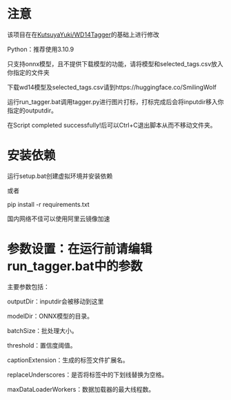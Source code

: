 # 注意
该项目在在[KutsuyaYuki/WD14Tagger](https://github.com/KutsuyaYuki/WD14Tagger)的基础上进行修改

Python：推荐使用3.10.9

只支持onnx模型，且不提供下载模型的功能，请将模型和selected_tags.csv放入你指定的文件夹

下载wd14模型及selected_tags.csv请到https://huggingface.co/SmilingWolf

运行run_tagger.bat调用tagger.py进行图片打标，打标完成后会将inputdir移入你指定的outputdir。

在Script completed successfully!后可以Ctrl+C退出脚本从而不移动文件夹。
# 安装依赖
运行setup.bat创建虚拟环境并安装依赖

或者

pip install -r requirements.txt

国内网络不佳可以使用阿里云镜像加速

# 参数设置：在运行前请编辑run_tagger.bat中的参数
主要参数包括：

outputDir：inputdir会被移动到这里

modelDir：ONNX模型的目录。

batchSize：批处理大小。

threshold：置信度阈值。

captionExtension：生成的标签文件扩展名。

replaceUnderscores：是否将标签中的下划线替换为空格。

maxDataLoaderWorkers：数据加载器的最大线程数。





